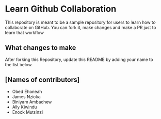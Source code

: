 
# Learn Github Collaboration
This repository is meant to be a sample repository for users to learn how to collaborate on GitHub. You can fork it, make changes and make a PR just to learn that workflow

## What changes to make
After forking this Repository, update this README by adding your name to the list below.

## [Names of contributors]

- Obed Ehoneah
- James Nzioka
- Biniyam Ambachew
- Ally Kiwindu
- Enock Mutsinzi
